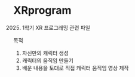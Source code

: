 # XRprogram

2025. 1학기 XR 프로그래밍 관련 파일

목적
 1. 자신만의 캐릭터 생성
 2. 캐릭터의 움직임 만들기
 3. 배운 내용을 토대로 직접 캐릭터 움직임 영상 제작

